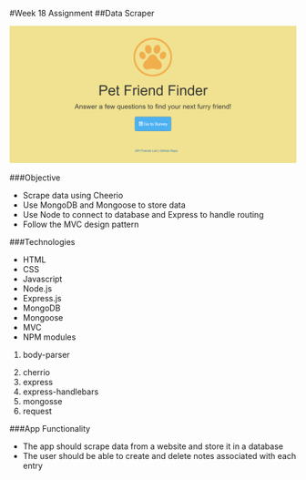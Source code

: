 #Week 18 Assignment
##Data Scraper

![alt tag](https://github.com/winniemlau/friendFinder/blob/master/app/assets/images/screenshot.png)

###Objective

* Scrape data using Cheerio
* Use MongoDB and Mongoose to store data
* Use Node to connect to database and Express to handle routing
* Follow the MVC design pattern

###Technologies

* HTML
* CSS
* Javascript
* Node.js
* Express.js
* MongoDB
* Mongoose
* MVC
* NPM modules
1) body-parser
2. cherrio
3. express
4. express-handlebars
5. mongosse
6. request

###App Functionality

* The app should scrape data from a website and store it in a database
* The user should be able to create and delete notes associated with each entry
